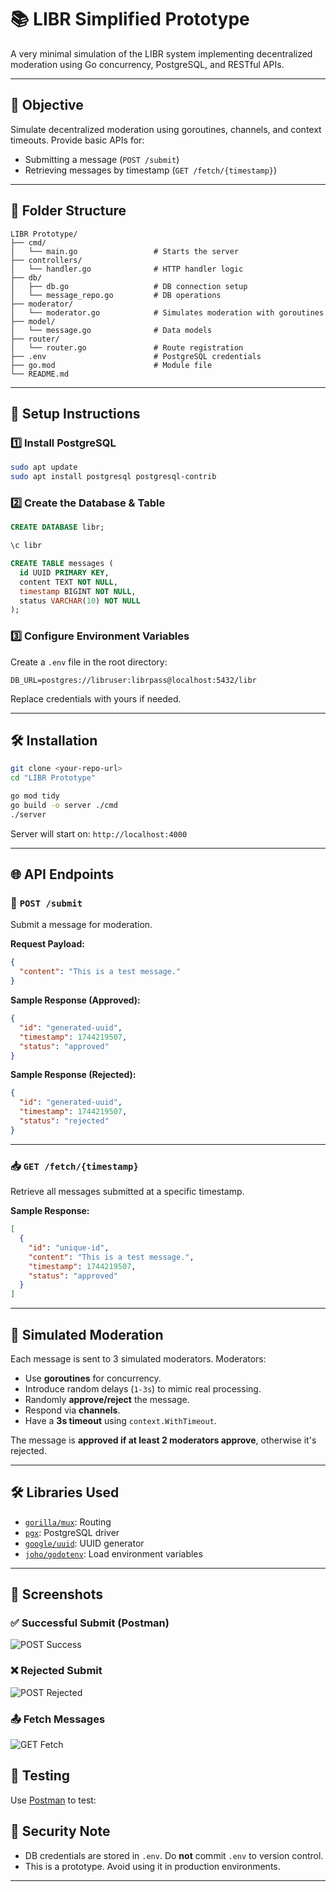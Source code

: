# 📚 LIBR Simplified Prototype

A very minimal simulation of the LIBR system implementing decentralized moderation using Go concurrency, PostgreSQL, and RESTful APIs.

---

## 🚀 Objective

Simulate decentralized moderation using goroutines, channels, and context timeouts. Provide basic APIs for:

- Submitting a message (`POST /submit`)
- Retrieving messages by timestamp (`GET /fetch/{timestamp}`)

---

## 📁 Folder Structure

```
LIBR Prototype/
├── cmd/
│   └── main.go                 # Starts the server
├── controllers/
│   └── handler.go              # HTTP handler logic
├── db/
│   ├── db.go                   # DB connection setup
│   └── message_repo.go         # DB operations
├── moderator/
│   └── moderator.go            # Simulates moderation with goroutines
├── model/
│   └── message.go              # Data models
├── router/
│   └── router.go               # Route registration
├── .env                        # PostgreSQL credentials
├── go.mod                      # Module file
└── README.md
```

---

## 🔧 Setup Instructions

### 1️⃣ Install PostgreSQL

```bash
sudo apt update
sudo apt install postgresql postgresql-contrib
```

### 2️⃣ Create the Database & Table

```sql
CREATE DATABASE libr;

\c libr

CREATE TABLE messages (
  id UUID PRIMARY KEY,
  content TEXT NOT NULL,
  timestamp BIGINT NOT NULL,
  status VARCHAR(10) NOT NULL
);
```

### 3️⃣ Configure Environment Variables

Create a `.env` file in the root directory:

```env
DB_URL=postgres://libruser:librpass@localhost:5432/libr
```

Replace credentials with yours if needed.

---

## 🛠 Installation

```bash
git clone <your-repo-url>
cd "LIBR Prototype"

go mod tidy
go build -o server ./cmd
./server
```

Server will start on: `http://localhost:4000`

---

## 🌐 API Endpoints

### 📨 `POST /submit`

Submit a message for moderation.

**Request Payload:**
```json
{
  "content": "This is a test message."
}
```

**Sample Response (Approved):**
```json
{
  "id": "generated-uuid",
  "timestamp": 1744219507,
  "status": "approved"
}
```

**Sample Response (Rejected):**
```json
{
  "id": "generated-uuid",
  "timestamp": 1744219507,
  "status": "rejected"
}
```

---

### 📥 `GET /fetch/{timestamp}`

Retrieve all messages submitted at a specific timestamp.

**Sample Response:**
```json
[
  {
    "id": "unique-id",
    "content": "This is a test message.",
    "timestamp": 1744219507,
    "status": "approved"
  }
]
```

---

## 🧠 Simulated Moderation

Each message is sent to 3 simulated moderators. Moderators:

- Use **goroutines** for concurrency.
- Introduce random delays (`1-3s`) to mimic real processing.
- Randomly **approve/reject** the message.
- Respond via **channels**.
- Have a **3s timeout** using `context.WithTimeout`.

The message is **approved if at least 2 moderators approve**, otherwise it's rejected.

---

## 🛠 Libraries Used

- [`gorilla/mux`](https://github.com/gorilla/mux): Routing
- [`pgx`](https://github.com/jackc/pgx): PostgreSQL driver
- [`google/uuid`](https://pkg.go.dev/github.com/google/uuid): UUID generator
- [`joho/godotenv`](https://github.com/joho/godotenv): Load environment variables

---

## 📸 Screenshots

### ✅ Successful Submit (Postman)

![POST Success](https://github.com/CaptainReck/LIBR-Simplified/blob/main/screenshots/Screenshot%20from%202025-06-13%2018-46-13.png)

### ❌ Rejected Submit

![POST Rejected](https://github.com/CaptainReck/LIBR-Simplified/blob/main/screenshots/Screenshot%20from%202025-06-13%2018-46-52.png)

### 📤 Fetch Messages

![GET Fetch](https://github.com/CaptainReck/LIBR-Simplified/blob/main/screenshots/Screenshot%20from%202025-06-13%2018-49-42.png)

## 🧪 Testing

Use [Postman](https://www.postman.com/) to test:


## 🔐 Security Note

- DB credentials are stored in `.env`. Do **not** commit `.env` to version control.
- This is a prototype. Avoid using it in production environments.

---
